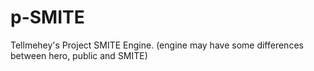# p-SMITE
Tellmehey's Project SMITE Engine. (engine may have some differences between hero, public and SMITE)
